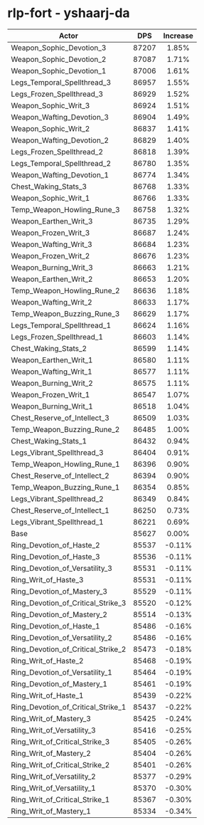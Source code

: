 # rlp-fort - yshaarj-da
| Actor | DPS | Increase |
|---|:---:|:---:|
|Weapon_Sophic_Devotion_3|87207|1.85%|
|Weapon_Sophic_Devotion_2|87087|1.71%|
|Weapon_Sophic_Devotion_1|87006|1.61%|
|Legs_Temporal_Spellthread_3|86957|1.55%|
|Legs_Frozen_Spellthread_3|86929|1.52%|
|Weapon_Sophic_Writ_3|86924|1.51%|
|Weapon_Wafting_Devotion_3|86904|1.49%|
|Weapon_Sophic_Writ_2|86837|1.41%|
|Weapon_Wafting_Devotion_2|86829|1.40%|
|Legs_Frozen_Spellthread_2|86818|1.39%|
|Legs_Temporal_Spellthread_2|86780|1.35%|
|Weapon_Wafting_Devotion_1|86774|1.34%|
|Chest_Waking_Stats_3|86768|1.33%|
|Weapon_Sophic_Writ_1|86766|1.33%|
|Temp_Weapon_Howling_Rune_3|86758|1.32%|
|Weapon_Earthen_Writ_3|86735|1.29%|
|Weapon_Frozen_Writ_3|86687|1.24%|
|Weapon_Wafting_Writ_3|86684|1.23%|
|Weapon_Frozen_Writ_2|86676|1.23%|
|Weapon_Burning_Writ_3|86663|1.21%|
|Weapon_Earthen_Writ_2|86653|1.20%|
|Temp_Weapon_Howling_Rune_2|86636|1.18%|
|Weapon_Wafting_Writ_2|86633|1.17%|
|Temp_Weapon_Buzzing_Rune_3|86629|1.17%|
|Legs_Temporal_Spellthread_1|86624|1.16%|
|Legs_Frozen_Spellthread_1|86603|1.14%|
|Chest_Waking_Stats_2|86599|1.14%|
|Weapon_Earthen_Writ_1|86580|1.11%|
|Weapon_Wafting_Writ_1|86577|1.11%|
|Weapon_Burning_Writ_2|86575|1.11%|
|Weapon_Frozen_Writ_1|86547|1.07%|
|Weapon_Burning_Writ_1|86518|1.04%|
|Chest_Reserve_of_Intellect_3|86509|1.03%|
|Temp_Weapon_Buzzing_Rune_2|86485|1.00%|
|Chest_Waking_Stats_1|86432|0.94%|
|Legs_Vibrant_Spellthread_3|86404|0.91%|
|Temp_Weapon_Howling_Rune_1|86396|0.90%|
|Chest_Reserve_of_Intellect_2|86394|0.90%|
|Temp_Weapon_Buzzing_Rune_1|86354|0.85%|
|Legs_Vibrant_Spellthread_2|86349|0.84%|
|Chest_Reserve_of_Intellect_1|86250|0.73%|
|Legs_Vibrant_Spellthread_1|86221|0.69%|
|Base|85627|0.00%|
|Ring_Devotion_of_Haste_2|85537|-0.11%|
|Ring_Devotion_of_Haste_3|85536|-0.11%|
|Ring_Devotion_of_Versatility_3|85531|-0.11%|
|Ring_Writ_of_Haste_3|85531|-0.11%|
|Ring_Devotion_of_Mastery_3|85529|-0.11%|
|Ring_Devotion_of_Critical_Strike_3|85520|-0.12%|
|Ring_Devotion_of_Mastery_2|85514|-0.13%|
|Ring_Devotion_of_Haste_1|85486|-0.16%|
|Ring_Devotion_of_Versatility_2|85486|-0.16%|
|Ring_Devotion_of_Critical_Strike_2|85473|-0.18%|
|Ring_Writ_of_Haste_2|85468|-0.19%|
|Ring_Devotion_of_Versatility_1|85464|-0.19%|
|Ring_Devotion_of_Mastery_1|85461|-0.19%|
|Ring_Writ_of_Haste_1|85439|-0.22%|
|Ring_Devotion_of_Critical_Strike_1|85437|-0.22%|
|Ring_Writ_of_Mastery_3|85425|-0.24%|
|Ring_Writ_of_Versatility_3|85416|-0.25%|
|Ring_Writ_of_Critical_Strike_3|85405|-0.26%|
|Ring_Writ_of_Mastery_2|85404|-0.26%|
|Ring_Writ_of_Critical_Strike_2|85401|-0.26%|
|Ring_Writ_of_Versatility_2|85377|-0.29%|
|Ring_Writ_of_Versatility_1|85370|-0.30%|
|Ring_Writ_of_Critical_Strike_1|85367|-0.30%|
|Ring_Writ_of_Mastery_1|85334|-0.34%|
